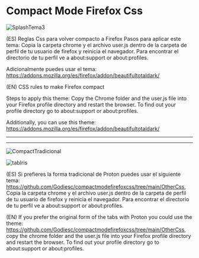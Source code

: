 # Compact Mode Firefox Css

![SplashTema3](https://user-images.githubusercontent.com/22057609/116309650-a3b94000-a76e-11eb-9776-bdd61cd5b8dd.png)

(ES) Reglas Css para volver compacto a Firefox
Pasos para aplicar este tema:
Copia la carpeta chrome y el archivo user.js dentro de la carpeta de perfil de tu usuario de firefox y reinicia el navegador. Para encontrar el directorio de tu perfil ve a about:support or about:profiles.

Adicionalmente puedes usar el tema: https://addons.mozilla.org/es/firefox/addon/beautifultotaldark/

(EN) CSS rules to make Firefox compact

Steps to apply this theme: Copy the Chrome folder and the user.js file into your Firefox profile directory and restart the browser. To find out your profile directory go to about:support or about:profiles.

Additionally, you can use this theme: https://addons.mozilla.org/es/firefox/addon/beautifultotaldark/

<hr style="border-color:red;"><hr style="border:2px;">

![CompactTradicional](https://user-images.githubusercontent.com/22057609/116818683-4a685c80-ab32-11eb-964f-83da29f367af.png)

![tabIris](https://user-images.githubusercontent.com/22057609/116830247-8a4d3500-ab6e-11eb-8762-9607a882efc9.png)

(ES) Si prefieres la forma tradicional de Proton puedes usar el siguiente tema: https://github.com/Godiesc/compactmodefirefoxcss/tree/main/OtherCss, Copia la carpeta chrome y el archivo user.js dentro de la carpeta de perfil de tu usuario de firefox y reinicia el navegador. Para encontrar el directorio de tu perfil ve a about:support or about:profiles.

(EN) If you prefer the original form of the tabs with Proton you could use the theme: https://github.com/Godiesc/compactmodefirefoxcss/tree/main/OtherCss, copy the chrome folder and the user.js file into your Firefox profile directory and restart the browser. To find out your profile directory go to about:support or about:profiles.
